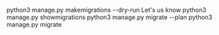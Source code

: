 python3 manage.py makemigrations --dry-run
Let's us know 
python3 manage.py showmigrations
python3 manage.py migrate --plan
python3 manage.py migrate
